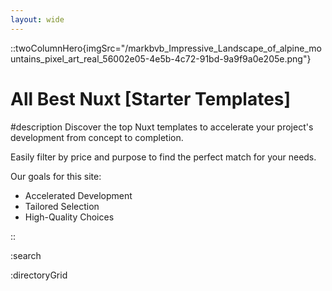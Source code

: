 ```yaml
---
layout: wide
---
```


::twoColumnHero{imgSrc="/markbvb_Impressive_Landscape_of_alpine_mountains_pixel_art_real_56002e05-4e5b-4c72-91bd-9a9f9a0e205e.png"}
# All Best Nuxt [Starter Templates] 

#description
Discover the top Nuxt templates to accelerate your project's development from concept to completion.

Easily filter by price and purpose to find the perfect match for your needs.

Our goals for this site:
+ Accelerated Development
+ Tailored Selection
+ High-Quality Choices

::

:search

:directoryGrid
